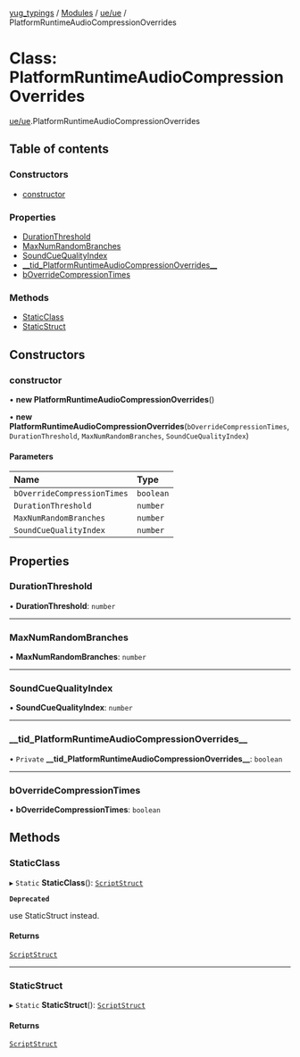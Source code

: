 [yug_typings](../README.md) / [Modules](../modules.md) / [ue/ue](../modules/ue_ue.md) / PlatformRuntimeAudioCompressionOverrides

# Class: PlatformRuntimeAudioCompressionOverrides

[ue/ue](../modules/ue_ue.md).PlatformRuntimeAudioCompressionOverrides

## Table of contents

### Constructors

- [constructor](ue_ue.PlatformRuntimeAudioCompressionOverrides.md#constructor)

### Properties

- [DurationThreshold](ue_ue.PlatformRuntimeAudioCompressionOverrides.md#durationthreshold)
- [MaxNumRandomBranches](ue_ue.PlatformRuntimeAudioCompressionOverrides.md#maxnumrandombranches)
- [SoundCueQualityIndex](ue_ue.PlatformRuntimeAudioCompressionOverrides.md#soundcuequalityindex)
- [\_\_tid\_PlatformRuntimeAudioCompressionOverrides\_\_](ue_ue.PlatformRuntimeAudioCompressionOverrides.md#__tid_platformruntimeaudiocompressionoverrides__)
- [bOverrideCompressionTimes](ue_ue.PlatformRuntimeAudioCompressionOverrides.md#boverridecompressiontimes)

### Methods

- [StaticClass](ue_ue.PlatformRuntimeAudioCompressionOverrides.md#staticclass)
- [StaticStruct](ue_ue.PlatformRuntimeAudioCompressionOverrides.md#staticstruct)

## Constructors

### constructor

• **new PlatformRuntimeAudioCompressionOverrides**()

• **new PlatformRuntimeAudioCompressionOverrides**(`bOverrideCompressionTimes`, `DurationThreshold`, `MaxNumRandomBranches`, `SoundCueQualityIndex`)

#### Parameters

| Name | Type |
| :------ | :------ |
| `bOverrideCompressionTimes` | `boolean` |
| `DurationThreshold` | `number` |
| `MaxNumRandomBranches` | `number` |
| `SoundCueQualityIndex` | `number` |

## Properties

### DurationThreshold

• **DurationThreshold**: `number`

___

### MaxNumRandomBranches

• **MaxNumRandomBranches**: `number`

___

### SoundCueQualityIndex

• **SoundCueQualityIndex**: `number`

___

### \_\_tid\_PlatformRuntimeAudioCompressionOverrides\_\_

• `Private` **\_\_tid\_PlatformRuntimeAudioCompressionOverrides\_\_**: `boolean`

___

### bOverrideCompressionTimes

• **bOverrideCompressionTimes**: `boolean`

## Methods

### StaticClass

▸ `Static` **StaticClass**(): [`ScriptStruct`](ue_ue.ScriptStruct.md)

**`Deprecated`**

use StaticStruct instead.

#### Returns

[`ScriptStruct`](ue_ue.ScriptStruct.md)

___

### StaticStruct

▸ `Static` **StaticStruct**(): [`ScriptStruct`](ue_ue.ScriptStruct.md)

#### Returns

[`ScriptStruct`](ue_ue.ScriptStruct.md)
